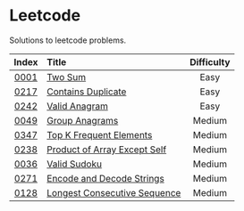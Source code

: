 # Leetcode

Solutions to leetcode problems.

| Index | Title | Difficulty |
| :---: | :---- | :--------: |
| [0001](https://leetcode.com/problems/two-sum/) | [Two Sum](two-sum) | Easy |
| [0217](https://leetcode.com/problems/contains-duplicate/) | [Contains Duplicate](contains-duplicate) | Easy |
| [0242](https://leetcode.com/problems/valid-anagram/) | [Valid Anagram](valid-anagram) | Easy |
| [0049](https://leetcode.com/problems/group-anagrams/) | [Group Anagrams](group-anagrams) | Medium |
| [0347](https://leetcode.com/problems/top-k-frequent-elements/) | [Top K Frequent Elements](top-k-frequent-elements) | Medium |
| [0238](https://leetcode.com/problems/product-of-array-except-self/) | [Product of Array Except Self](product-of-array-except-self) | Medium |
| [0036](https://leetcode.com/problems/valid-sudoku/) | [Valid Sudoku](valid-sudoku) | Medium |
| [0271](https://leetcode.com/problems/encode-and-decode-strings/) | [Encode and Decode Strings](encode-and-decode-strings) | Medium |
| [0128](https://leetcode.com/problems/longest-consecutive-sequence/) | [Longest Consecutive Sequence](longest-consecutive-sequence) | Medium |
